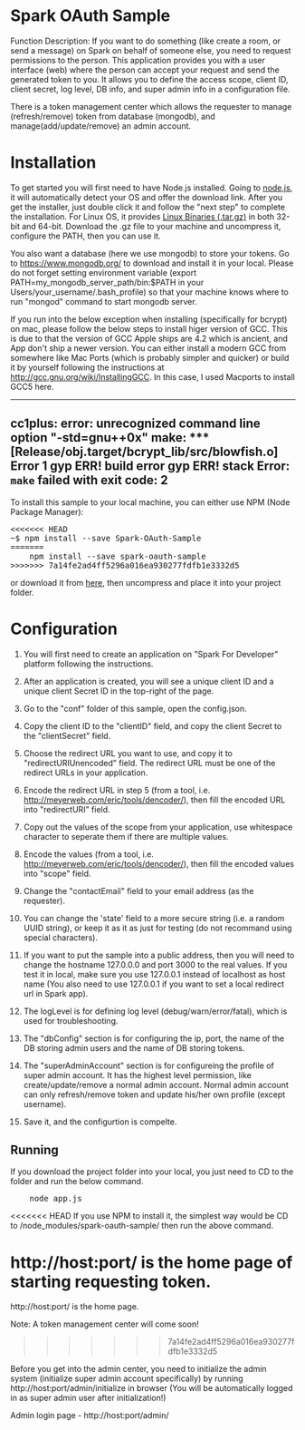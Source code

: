# Spark OAuth Sample

Function Description: If you want to do something (like create a room, or send a message) on Spark on behalf of someone else, you need to request permissions to the person. This application provides you with a user interface (web) where the person can accept your request and send the generated token to you. It allows you to define the access scope, client ID, client secret, log level, DB info, and super admin info in a configuration file.

There is a token management center which allows the requester to manage (refresh/remove) token from database (mongodb), and manage(add/update/remove) an admin account.

Installation
============

To get started you will first need to have Node.js installed. Going to [node.js](https://nodejs.org/), it will automatically detect your OS and offer the download link. After you get the installer, just double click it and follow the "next step" to complete the installation. For Linux OS, it provides [Linux Binaries (.tar.gz)](https://nodejs.org/en/download/) in both 32-bit and 64-bit. Download the .gz file to your machine and uncompress it, configure the PATH, then you can use it.

You also want a database (here we use mongodb) to store your tokens. Go to https://www.mongodb.org/ to download and install it in your local. Please do not forget setting environment variable (export PATH=my_mongodb_server_path/bin:$PATH in your Users/your_username/.bash_profile) so that your machine knows where to run "mongod" command to start mongodb server.

If you run into the below exception when installing (specifically for bcrypt) on mac, please follow the below steps to install higer version of GCC. This is due to that the version of GCC Apple ships are 4.2 which is ancient, and App don't ship a newer version. You can either install a modern GCC from somewhere like Mac Ports (which is probably simpler and quicker) or build it by yourself following the instructions at http://gcc.gnu.org/wiki/InstallingGCC. In this case, I used Macports to install GCC5 here.

---------------------------------------------------------------------
cc1plus: error: unrecognized command line option "-std=gnu++0x"
make: *** [Release/obj.target/bcrypt_lib/src/blowfish.o] Error 1
gyp ERR! build error 
gyp ERR! stack Error: `make` failed with exit code: 2
---------------------------------------------------------------------

To install this sample to your local machine, you can either use NPM (Node Package Manager): 

<pre>
<<<<<<< HEAD
~$ npm install --save Spark-OAuth-Sample
=======
	npm install --save spark-oauth-sample
>>>>>>> 7a14fe2ad4ff5296a016ea930277fdfb1e3332d5
</pre>

or download it from [here](https://github.com/tropo/tropo-webapi-node/archive/master.zip), then uncompress and place it into your project folder. 


Configuration
=============

1. You will first need to create an application on "Spark For Developer" platform following the instructions. 

2. After an application is created, you will see a unique client ID and a unique client Secret ID in the top-right of the page.

3. Go to the "conf" folder of this sample, open the config.json.

4. Copy the client ID to the "clientID" field, and copy the client Secret to the "clientSecret" field.

5. Choose the redirect URL you want to use, and copy it to "redirectURIUnencoded" field. The redirect URL must be one of the redirect URLs in your application.

6. Encode the redirect URL in step 5 (from a tool, i.e. http://meyerweb.com/eric/tools/dencoder/), then fill the encoded URL into "redirectURI" field.

7. Copy out the values of the scope from your application, use whitespace character to seperate them if there are multiple values.

8. Encode the values (from a tool, i.e. http://meyerweb.com/eric/tools/dencoder/), then fill the encoded values into "scope" field.

9. Change the "contactEmail" field to your email address (as the requester).

10. You can change the 'state' field to a more secure string (i.e. a random UUID string), or keep it as it as just for testing (do not recommand using special characters).

11. If you want to put the sample into a public address, then you will need to change the hostname 127.0.0.0 and port 3000 to the real values. If you test it in local, make sure you use 127.0.0.1 instead of localhost as host name (You also need to use 127.0.0.1 if you want to set a local redirect url in Spark app).

12. The logLevel is for defining log level (debug/warn/error/fatal), which is used for troubleshooting.

13. The "dbConfig" section is for configuring the ip, port, the name of the DB storing admin users and the name of DB storing tokens.

14. The "superAdminAccount" section is for configureing the profile of super admin account. It has the highest level permission, like create/update/remove a normal admin account. Normal admin account can only refresh/remove token and update his/her own profile (except username).

15. Save it, and the configurtion is compelte.


Running
-------

If you download the project folder into your local, you just need to CD to the folder and run the below command.
<pre>
	node app.js
</pre>

<<<<<<< HEAD
If you use NPM to install it, the simplest way would be CD to /node_modules/spark-oauth-sample/ then run the above command.

http://host:port/ is the home page of starting requesting token.
=======
http://host:port/ is the home page.

Note: A token management center will come soon!
>>>>>>> 7a14fe2ad4ff5296a016ea930277fdfb1e3332d5

Before you get into the admin center, you need to initialize the admin system (initialize super admin account specifically) by running http://host:port/admin/initialize in browser (You will be automatically logged in as super admin user after initialization!)

Admin login page - http://host:port/admin/